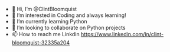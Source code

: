 - 👋 Hi, I’m @ClintBloomquist
- 👀 I’m interested in Coding and always learning!
- 🌱 I’m currently learning Python
- 💞️ I’m looking to collaborate on Python projects
- 📫 How to reach me Linkdin 
https://www.linkedin.com/in/clint-bloomquist-32335a204

<!---
ClintBloomquist/ClintBloomquist is a ✨ special ✨ repository because its `README.md` (this file) appears on your GitHub profile.
You can click the Preview link to take a look at your changes.
--->
